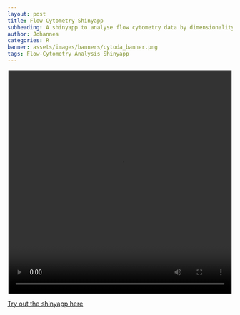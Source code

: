 ```yaml
---
layout: post
title: Flow-Cytometry Shinyapp
subheading: A shinyapp to analyse flow cytometry data by dimensionality reduction and clustering methods.
author: Johannes
categories: R
banner: assets/images/banners/cytoda_banner.png
tags: Flow-Cytometry Analysis Shinyapp
---
```


<video width="500" height="500" style="display: block; margin-left: auto; margin-right: auto;" controls>
  <source src="/assets/video/pseudotime.mp4" type="video/mp4">
</video>

<a href="https://johannesschroth.shinyapps.io/cytoda/" target="_blank">Try out the shinyapp here</a>